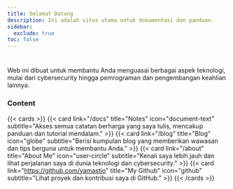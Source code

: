 ```yaml
---
title: Selamat Datang
description: Ini adalah situs utama untuk dokumentasi dan panduan.
sidebar:
  exclude: true
toc: false
---
```


#

Web ini dibuat untuk membantu Anda menguasai berbagai aspek teknologi, mulai dari cybersecurity hingga pemrograman dan pengembangan keahlian lainnya.


### Content

{{< cards >}}
{{< card link="/docs" title="Notes" icon="document-text" subtitle="Akses semua catatan berharga yang saya tulis, mencakup panduan dan tutorial mendalam." >}}
{{< card link="/blog" title="Blog" icon="globe" subtitle="Berisi kumpulan blog yang memberikan wawasan dan tips berguna untuk membantu Anda." >}}
{{< card link="/about" title="About Me" icon="user-circle" subtitle="Kenali saya lebih jauh dan lihat perjalanan saya di dunia teknologi dan cybersecurity." >}}
{{< card link="https://github.com/yamastio" title="My Github" icon="github" subtitle="Lihat proyek dan kontribusi saya di GitHub." >}}
{{< /cards >}}
